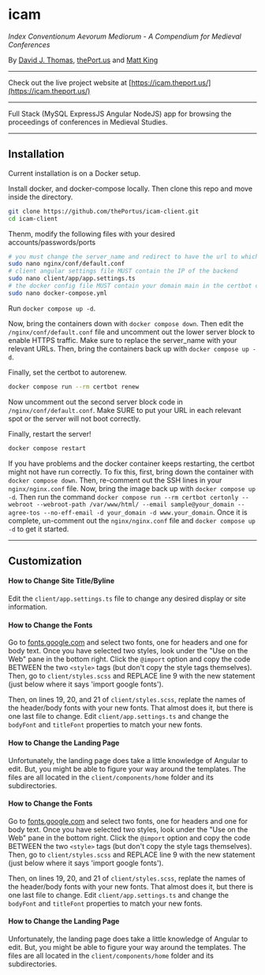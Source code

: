 # icam

*Index Conventionum Aevorum Mediorum - A Compendium for Medieval Conferences*

By [David J. Thomas](mailto:dave.a.base@gmail.com), [thePort.us](https://thePort.us) and [Matt King](mailto:matthewking1@usf.edu)

---

Check out the live project website at [https://icam.theport.us/](https://icam.theport.us/)

---

Full Stack (MySQL ExpressJS Angular NodeJS) app for browsing the proceedings of conferences in Medieval Studies.

---

## Installation

Current installation is on a Docker setup.


Install docker, and docker-compose locally. Then clone this repo and move inside the directory.

``` sh
git clone https://github.com/thePortus/icam-client.git
cd icam-client
```

Thenm, modify the following files with your desired accounts/passwords/ports

``` sh
# you must change the server_name and redirect to have the url to which you are deploying
sudo nano nginx/conf/default.conf
# client angular settings file MUST contain the IP of the backend
sudo nano client/app/app.settings.ts
# the docker config file MUST contain your domain main in the certbot command line
sudo nano docker-compose.yml
```

Run `docker compose up -d`.

Now, bring the containers down with `docker compose down`. Then edit the `/nginx/conf/default.conf` file and uncomment out the lower server block to enable HTTPS traffic. Make sure to replace the server_name with your relevant URLs. Then, bring the containers back up with `docker compose up -d`.

Finally, set the certbot to autorenew.

``` sh
docker compose run --rm certbot renew
```

Now uncomment out the second server block code in `/nginx/conf/default.conf`. Make SURE to put your URL in each relevant spot or the server will not boot correctly.

Finally, restart the server!

``` sh
docker compose restart
```

If you have problems and the docker container keeps restarting, the certbot might not have run correctly. To fix this, first, bring down the container with `docker compose down`. Then, re-comment out the SSH lines in your `nginx/nginx.conf` file. Now, bring the image back up with `docker compose up -d`. Then run the command `docker compose run --rm certbot certonly --webroot --webroot-path /var/www/html/ --email sample@your_domain --agree-tos --no-eff-email -d your_domain -d www.your_domain`. Once it is complete, un-comment out the `nginx/nginx.conf` file and `docker compose up -d` to get it started.

---

## Customization

#### How to Change Site Title/Byline

Edit the `client/app.settings.ts` file to change any desired display or site information.

#### How to Change the Fonts

Go to [fonts.google.com](https://fonts.google.com) and select two fonts, one for headers and one for body text. Once you have selected two styles, look under the "Use on the Web" pane in the bottom right. Click the `@import` option and copy the code BETWEEN the two `<style>` tags (but don't copy the style tags themselves). Then, go to `client/styles.scss` and REPLACE line 9 with the new statement (just below where it says 'import google fonts').

Then, on lines 19, 20, and 21 of `client/styles.scss`, replate the names of the header/body fonts with your new fonts. That almost does it, but there is one last file to change. Edit `client/app.settings.ts` and change the `bodyFont` and `titleFont` properties to match your new fonts.

#### How to Change the Landing Page

Unfortunately, the landing page does take a little knowledge of Angular to edit. But, you might be able to figure your way around the templates. The files are all located in the `client/components/home` folder and its subdirectories.

#### How to Change the Fonts

Go to [fonts.google.com](https://fonts.google.com) and select two fonts, one for headers and one for body text. Once you have selected two styles, look under the "Use on the Web" pane in the bottom right. Click the `@import` option and copy the code BETWEEN the two `<style>` tags (but don't copy the style tags themselves). Then, go to `client/styles.scss` and REPLACE line 9 with the new statement (just below where it says 'import google fonts').

Then, on lines 19, 20, and 21 of `client/styles.scss`, replate the names of the header/body fonts with your new fonts. That almost does it, but there is one last file to change. Edit `client/app.settings.ts` and change the `bodyFont` and `titleFont` properties to match your new fonts.

#### How to Change the Landing Page

Unfortunately, the landing page does take a little knowledge of Angular to edit. But, you might be able to figure your way around the templates. The files are all located in the `client/components/home` folder and its subdirectories.
